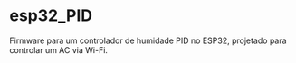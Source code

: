 # esp32_PID
Firmware para um controlador de humidade PID no ESP32, projetado para controlar um AC via Wi-Fi.
